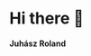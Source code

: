 # Hi there 👋
**Juhász Roland**
<!--
**juhaszRoland/juhaszRoland** is a ✨ _special_ ✨ repository because its `README.md` (this file) appears on your GitHub profile.
[Wow](https://www.emag.hu)
Here are some ideas to get you started:

- 🔭 I’m currently working on ...
- 🌱 I’m currently learning ...
- 👯 I’m looking to collaborate on ...
- 🤔 I’m looking for help with ...
- 💬 Ask me about ...
- 📫 How to reach me: ...
- 😄 Pronouns: ...
- ⚡ Fun fact: ...
-->
